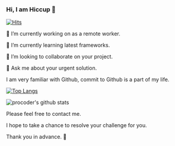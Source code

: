 ### Hi, I am Hiccup 👋

[![Hits](https://hits.seeyoufarm.com/api/count/incr/badge.svg?url=https%3A%2F%2Fgithub.com%2Fprocoder333%2Fhit-counter)](https://hits.seeyoufarm.com)


🔭 I’m currently working on as a remote worker.

🌱 I’m currently learning latest frameworks.

👯 I’m looking to collaborate on your project.

💬 Ask me about your urgent solution.

I am very familiar with Github, commit to Github is a part of my life. 

[![Top Langs](https://github-readme-stats.vercel.app/api/top-langs/?username=procoder333)](https://github.com/anuraghazra/github-readme-stats)

![procoder's github stats](https://github-readme-stats.vercel.app/api?username=procoder333&show_icons=true&theme=vue)



Please feel free to contact me.

I hope to take a chance to resolve your challenge for you.

Thank you in advance. 👋
